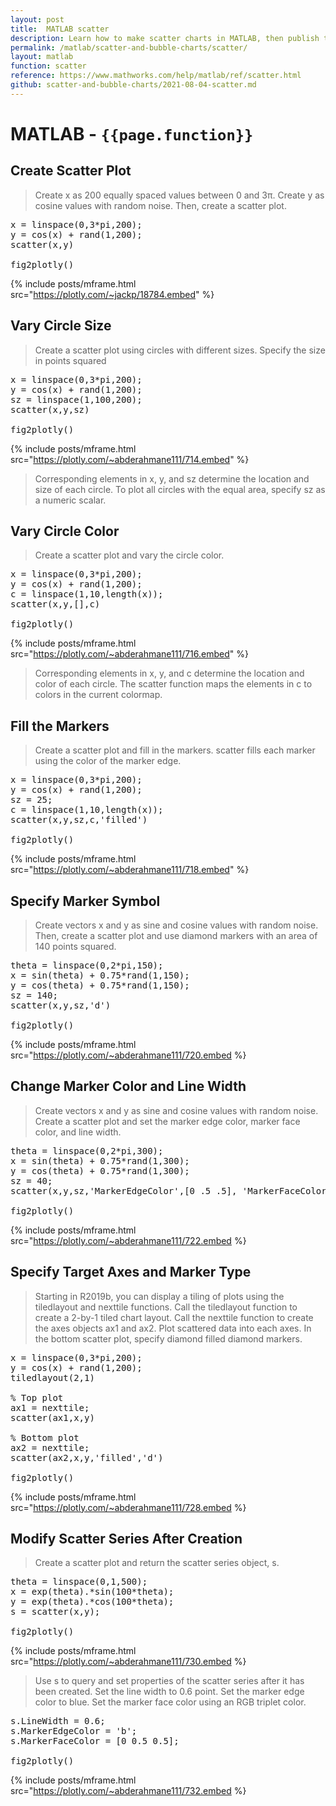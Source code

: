 ```yaml
---
layout: post
title:  MATLAB scatter
description: Learn how to make scatter charts in MATLAB, then publish them to the Web with Plotly.
permalink: /matlab/scatter-and-bubble-charts/scatter/
layout: matlab
function: scatter
reference: https://www.mathworks.com/help/matlab/ref/scatter.html
github: scatter-and-bubble-charts/2021-08-04-scatter.md
---
```


# MATLAB - `{{page.function}}`

<!--------------------- EXAMPLE BREAK ------------------------->
## Create Scatter Plot

> Create x as 200 equally spaced values between 0 and 3π. Create y as cosine values with random noise. Then, create a scatter plot.

<pre class="mcode">
x = linspace(0,3*pi,200);
y = cos(x) + rand(1,200);  
scatter(x,y)

fig2plotly()
</pre>

{% include posts/mframe.html src="https://plotly.com/~jackp/18784.embed" %}

## Vary Circle Size

> Create a scatter plot using circles with different sizes. Specify the size in points squared
<pre class="mcode">
x = linspace(0,3*pi,200);
y = cos(x) + rand(1,200);
sz = linspace(1,100,200);
scatter(x,y,sz)

fig2plotly()
</pre>

{% include posts/mframe.html src="https://plotly.com/~abderahmane111/714.embed" %}

> Corresponding elements in x, y, and sz determine the location and size of each circle. To plot all circles with the equal area, specify sz as a numeric scalar.
## Vary Circle Color

>Create a scatter plot and vary the circle color.
<pre class="mcode">
x = linspace(0,3*pi,200);
y = cos(x) + rand(1,200);
c = linspace(1,10,length(x));
scatter(x,y,[],c)

fig2plotly()
</pre>

{% include posts/mframe.html src="https://plotly.com/~abderahmane111/716.embed" %}

> Corresponding elements in x, y, and c determine the location and color of each circle. The scatter function maps the elements in c to colors in the current colormap.
## Fill the Markers

>Create a scatter plot and fill in the markers. scatter fills each marker using the color of the marker edge.
<pre class="mcode">
x = linspace(0,3*pi,200);
y = cos(x) + rand(1,200);
sz = 25;
c = linspace(1,10,length(x));
scatter(x,y,sz,c,'filled')

fig2plotly()
</pre>


{% include posts/mframe.html src="https://plotly.com/~abderahmane111/718.embed" %}

## Specify Marker Symbol

>Create vectors x and y as sine and cosine values with random noise. Then, create a scatter plot and use diamond markers with an area of 140 points squared.
<pre class="mcode">
theta = linspace(0,2*pi,150);
x = sin(theta) + 0.75*rand(1,150);
y = cos(theta) + 0.75*rand(1,150);  
sz = 140;
scatter(x,y,sz,'d')

fig2plotly()
</pre>

{% include posts/mframe.html src="https://plotly.com/~abderahmane111/720.embed %}

## Change Marker Color and Line Width

> Create vectors x and y as sine and cosine values with random noise. Create a scatter plot and set the marker edge color, marker face color, and line width.
<pre class="mcode">
theta = linspace(0,2*pi,300);
x = sin(theta) + 0.75*rand(1,300);
y = cos(theta) + 0.75*rand(1,300);  
sz = 40;
scatter(x,y,sz,'MarkerEdgeColor',[0 .5 .5], 'MarkerFaceColor',[0 .7 .7], 'LineWidth',1.5)

fig2plotly()
</pre>

{% include posts/mframe.html src="https://plotly.com/~abderahmane111/722.embed %}

## Specify Target Axes and Marker Type

> Starting in R2019b, you can display a tiling of plots using the tiledlayout and nexttile functions. Call the tiledlayout function to create a 2-by-1 tiled chart layout. Call the nexttile function to create the axes objects ax1 and ax2. Plot scattered data into each axes. In the bottom scatter plot, specify diamond filled diamond markers.
<pre class="mcode">
x = linspace(0,3*pi,200);
y = cos(x) + rand(1,200);
tiledlayout(2,1)

% Top plot
ax1 = nexttile;
scatter(ax1,x,y)

% Bottom plot
ax2 = nexttile;
scatter(ax2,x,y,'filled','d')

fig2plotly()
</pre>

{% include posts/mframe.html src="https://plotly.com/~abderahmane111/728.embed %}

## Modify Scatter Series After Creation

> Create a scatter plot and return the scatter series object, s.
<pre class="mcode">
theta = linspace(0,1,500);
x = exp(theta).*sin(100*theta);
y = exp(theta).*cos(100*theta);
s = scatter(x,y);

fig2plotly()
</pre>

{% include posts/mframe.html src="https://plotly.com/~abderahmane111/730.embed %}

> Use s to query and set properties of the scatter series after it has been created. Set the line width to 0.6 point. Set the marker edge color to blue. Set the marker face color using an RGB triplet color.
<pre class="mcode">
s.LineWidth = 0.6;
s.MarkerEdgeColor = 'b';
s.MarkerFaceColor = [0 0.5 0.5];

fig2plotly()
</pre>

{% include posts/mframe.html src="https://plotly.com/~abderahmane111/732.embed %}
